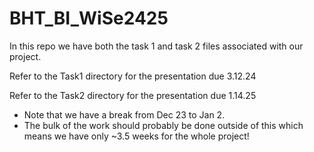 # BHT_BI_WiSe2425
In this repo we have both the task 1 and task 2 files associated with our project.

Refer to the Task1 directory for the presentation due 3.12.24

Refer to the Task2 directory for the presentation due 1.14.25
  - Note that we have a break from Dec 23 to Jan 2.
  - The bulk of the work should probably be done outside of this which means we have only ~3.5 weeks for the whole project!
